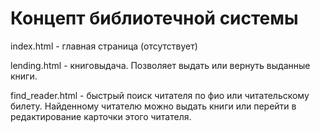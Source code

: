 # Концепт библиотечной системы

index.html - главная страница (отсутствует)

lending.html - книговыдача. Позволяет выдать или вернуть выданные книги.

find_reader.html - быстрый поиск читателя по фио или читательскому билету. Найденному читателю можно выдать книги или перейти в редактирование карточки этого читателя.
